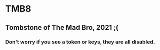 # TMB8

## Tombstone of The Mad Bro, 2021 ;(
### Don't worry if you see a token or keys, they are all disabled.
